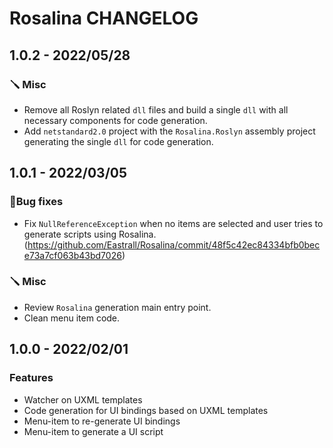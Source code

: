 # Rosalina CHANGELOG

## 1.0.2 - 2022/05/28

### 🪛 Misc

* Remove all Roslyn related `dll` files and build a single `dll` with all necessary components for code generation.
* Add `netstandard2.0` project with the `Rosalina.Roslyn` assembly project generating the single `dll` for code generation.

## 1.0.1 - 2022/03/05

### 🐛Bug fixes

* Fix `NullReferenceException` when no items are selected and user tries to generate scripts using Rosalina. (https://github.com/Eastrall/Rosalina/commit/48f5c42ec84334bfb0bece73a7cf063b43bd7026)

### 🪛 Misc

* Review `Rosalina` generation main entry point.
* Clean menu item code.

## 1.0.0 - 2022/02/01

### Features 

* Watcher on UXML templates
* Code generation for UI bindings based on UXML templates
* Menu-item to re-generate UI bindings
* Menu-item to generate a UI script
